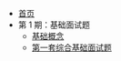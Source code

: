 * [首页]()
* 第 1 期：基础面试题
  * [基础概念](/react/principle/basePrinciple.md)
  * [第一套综合基础面试题](/react/interview/baseInterview.md)